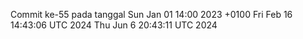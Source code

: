 Commit ke-55 pada tanggal Sun Jan 01 14:00 2023 +0100
Fri Feb 16 14:43:06 UTC 2024
Thu Jun  6 20:43:11 UTC 2024
